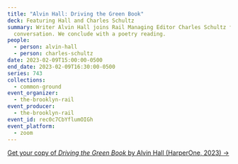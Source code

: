 ```yaml
---
title: "Alvin Hall: Driving the Green Book"
deck: Featuring Hall and Charles Schultz
summary: Writer Alvin Hall joins Rail Managing Editor Charles Schultz for a
  conversation. We conclude with a poetry reading.
people:
  - person: alvin-hall
  - person: charles-schultz
date: 2023-02-09T15:00:00-0500
end_date: 2023-02-09T16:30:00-0500
series: 743
collections:
  - common-ground
event_organizer:
  - the-brooklyn-rail
event_producer:
  - the-brooklyn-rail
event_id: rec0c7CbYflumOIGh
event_platform:
  - zoom
---
```

[G﻿et your copy of *Driving the Green Book* by Alvin Hall (HarperOne, 2023) →](https://www.harpercollins.com/products/driving-the-green-book-alvin-hall?variant=40490999316514)

[](https://www.harpercollins.com/products/driving-the-green-book-alvin-hall?variant=40490999316514)